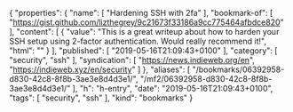 {
  "properties": {
    "name": [
      "Hardening SSH with 2fa"
    ],
    "bookmark-of": [
      "https://gist.github.com/lizthegrey/9c21673f33186a9cc775464afbdce820"
    ],
    "content": [
      {
        "value": "This is a great writeup about how to harden your SSH setup using 2-factor authentication. Would really recommend it!",
        "html": ""
      }
    ],
    "published": [
      "2019-05-16T21:09:43+0100"
    ],
    "category": [
      "security",
      "ssh"
    ],
    "syndication": [
      "https://news.indieweb.org/en",
      "https://indieweb.xyz/en/security"
    ]
  },
  "aliases": [
    "/bookmarks/06392958-d830-42c8-8f8b-3ae3e8d4d3e1/",
    "/mf2/06392958-d830-42c8-8f8b-3ae3e8d4d3e1/"
  ],
  "h": "h-entry",
  "date": "2019-05-16T21:09:43+0100",
  "tags": [
    "security",
    "ssh"
  ],
  "kind": "bookmarks"
}
